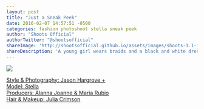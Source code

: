 ```yaml
---
layout: post
title: "Just a Sneak Peek"
date: 2016-02-07 14:57:51 -0500
categories: fashion photoshoot stella sneak peek 
author: "Shoots Official"
authorTwitter: "@shootsofficial"
shareImage: 'http://shootsofficial.github.io/assets/images/shoots-1.1-jasonhargrove-stella-bracelets-braids.jpeg'
shareDescription: 'A young girl wears braids and a black and white dress from Anthropologie. On her wrists are bracelets made of rope.'
---
```


<a href="http://shootsofficial.github.io/assets/images/shoots-1.1-jasonhargrove-stella-bracelets-braids.jpeg">
	<img src="{{ page.shareImage }}"> 

<!--more-->

 Style & Photography: Jason Hargrove +  
 Model: Stella  
 Producers: Alanna Joanne & Maria Rubio  
 Hair & Makeup: Julia Crimson  
 